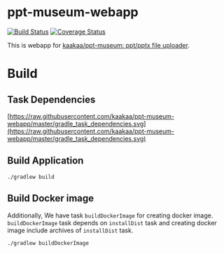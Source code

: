 # ppt-museum-webapp
[![Build Status](https://travis-ci.org/kaakaa/ppt-museum-webapp.svg?branch=master)](https://travis-ci.org/kaakaa/ppt-museum-webapp)
[![Coverage Status](https://coveralls.io/repos/github/kaakaa/ppt-museum-webapp/badge.svg?branch=master)](https://coveralls.io/github/kaakaa/ppt-museum-webapp?branch=master)

This is webapp for [kaakaa/ppt-museum: ppt/pptx file uploader](https://github.com/kaakaa/ppt-museum).

# Build

## Task Dependencies

[https://raw.githubusercontent.com/kaakaa/ppt-museum-webapp/master/gradle_task_dependencies.svg](https://raw.githubusercontent.com/kaakaa/ppt-museum-webapp/master/gradle_task_dependencies.svg)

## Build Application

```
./gradlew build
```

## Build Docker image

Additionally, We have task `buildDockerImage` for creating docker image.  
`buildDockerImage` task depends on `installDist` task and creating docker image include archives of `installDist` task.


```
./gradlew buildDockerImage 
```

